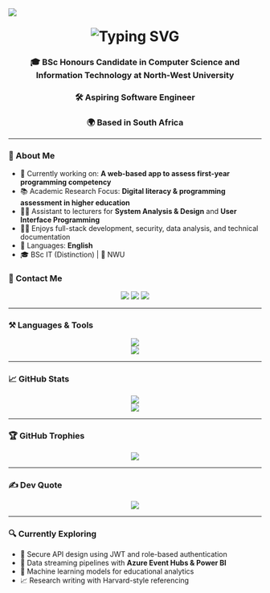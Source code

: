 <img align="left" src="https://visitor-badge.laobi.icu/badge?page_id=salimsofinia&right_color=seagreen "/>

<h1 align="center">
  <img src="https://readme-typing-svg.herokuapp.com?font=Fira+Code&size=30&duration=4000&pause=1000&center=true&vCenter=true&width=600&lines=Hi+There!+I'm+Salim+👋;Welcome+to+my+GitHub+profile!;" alt="Typing SVG">
</h1>

<h3 align="center">
🎓 BSc Honours Candidate in Computer Science and Information Technology at North-West University  
</h3>
<h3 align="center">
🛠️ Aspiring Software Engineer 
</h3>
<h3 align="center">
🌍 Based in South Africa
</h3>

---

### 🧠 About Me

- 🔭 Currently working on: **A web-based app to assess first-year programming competency**
- 📚 Academic Research Focus: **Digital literacy & programming assessment in higher education**
- 🧑‍🏫 Assistant to lecturers for **System Analysis & Design** and **User Interface Programming**
- 👨‍💻 Enjoys full-stack development, security, data analysis, and technical documentation
- 💬 Languages: **English**
- 🎓 BSc IT (Distinction) | 📍 NWU

### 💼 Contact Me

<div align="center">
  <a href="mailto:salimsofinia01719@gmail.com"><img src="https://skillicons.dev/icons?i=gmail" /></a>
  <a href="https://www.linkedin.com/in/salimsofinia"><img src="https://skillicons.dev/icons?i=linkedin" /></a>
  <a href="https://github.com/salimsofinia"><img src="https://skillicons.dev/icons?i=github" /></a>
</div>

---

### ⚒️ Languages & Tools

<div align="center">
  <img src="https://skillicons.dev/icons?i=java,python,c,cs,html,css,javascript,nodejs,react,matlab,firebase,supabase,mongodb,azure,git,github,vscode,visualstudio" />
  <br/>
  <img src="https://skillicons.dev/icons?i=postman,express,vercel,anaconda" />
</div>

---

### 📈 GitHub Stats

<div align="center">
  <img src="https://github-readme-stats.vercel.app/api/top-langs/?username=salimsofinia&layout=compact&theme=radical" />
  <br/>
  <img src="https://github-readme-stats.vercel.app/api?username=salimsofinia&show_icons=true&theme=radical" />
</div>

---

### 🏆 GitHub Trophies

<p align="center">
  <img src="https://github-profile-trophy.vercel.app/?username=salimsofinia&theme=radical&margin-w=5&no-frame=true" />
</p>

---

### ✍️ Dev Quote

<p align="center">
  <img src="https://quotes-github-readme.vercel.app/api?type=horizontal&theme=radical" />
</p>

---

### 🔍 Currently Exploring

- 🔐 Secure API design using JWT and role-based authentication
- 🧪 Data streaming pipelines with **Azure Event Hubs & Power BI**
- 🤖 Machine learning models for educational analytics
- 📈 Research writing with Harvard-style referencing
